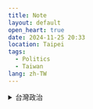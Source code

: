 ```yaml
---
title: Note
layout: default
open_heart: true
date: 2024-11-25 20:33
location: Taipei
tags: 
  - Politics
  - Taiwan
lang: zh-TW
---
```


<details><summary>台灣政治</summary> [中國國民黨不倒台灣不會好](https://tw.news.yahoo.com/國民黨團指洪申翰接勞動部長欠缺正當性-圖-051259956.html)。什麼年代了還在用學歷貶低人？二月就知道霸凌事件，身為立法委員他就去監督了，要有什麼作為？中國國民黨的立法委員這麼多，除了卡預算還有什麼作為？莫名其妙。洪申翰的勞運社運背景根深耕，有在看的人都知道。我多年前用臉書就經常分享他在推動的議題，也常常說「希望更多人認識他」畢竟大部分人不會去注意。中國國民黨團只會謾罵，一點產力都沒有。莫名其妙！</details>
